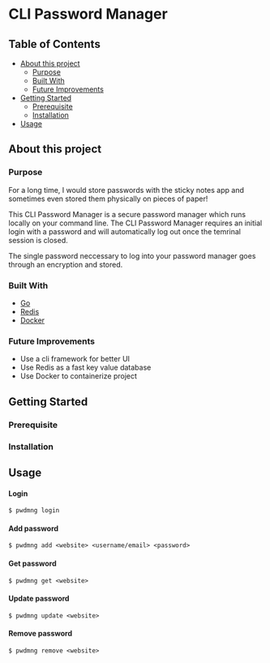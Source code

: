 # CLI Password Manager

## Table of Contents

- [About this project](#about-this-project)
    - [Purpose](#purpose)
    - [Built With](#built-with)
    - [Future Improvements](#future-improvements)
- [Getting Started](#getting-started)
    - [Prerequisite](#prerequisite)
    - [Installation](#installation)    
- [Usage](#usage)

## About this project
### Purpose 
For a long time, I would store passwords with the sticky notes app and sometimes even stored them physically on pieces of paper!

This CLI Password Manager is a secure password manager which runs locally on your command line. The CLI Password Manager requires 
an initial login with a password and will automatically log out once the temrinal session is closed.

The single password neccessary to log into your password manager goes through an encryption and stored. 

### Built With
- [Go](https://golang.org)
- [Redis](https://redis.io)
- [Docker](https://www.docker.com)

### Future Improvements
- Use a cli framework for better UI
- Use Redis as a fast key value database
- Use Docker to containerize project

## Getting Started

### Prerequisite

### Installation

## Usage
#### Login 
```
$ pwdmng login
```
#### Add password
```
$ pwdmng add <website> <username/email> <password>
```
#### Get password
```
$ pwdmng get <website>
```
#### Update password
```
$ pwdmng update <website>
```
#### Remove password
```
$ pwdmng remove <website>
```